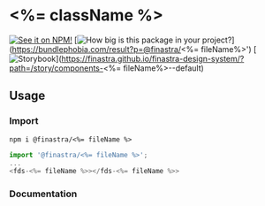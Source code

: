 # <%= className %>

[![See it on NPM!](https://img.shields.io/npm/v/@finastra/<%=fileName%>?style=for-the-badge)](https://www.npmjs.com/package/@finastra/<%=fileName%>)
[![How big is this package in your project?](https://img.shields.io/bundlephobia/minzip/@finastra/<%=fileName%>?style=for-the-badge)](https://bundlephobia.com/result?p=@finastra/<%= fileName%>')
[![Storybook](https://shields.io/badge/-Play%20with%20this%20web%20component-2a0481?logo=storybook&style=for-the-badge)](https://finastra.github.io/finastra-design-system/?path=/story/components-<%= fileName%>--default)


## Usage

### Import

```
npm i @finastra/<%= fileName %>
```

```ts
import '@finastra/<%= fileName %>';
...
<fds-<%= fileName %>></fds-<%= fileName %>>
```

### Documentation
<!-- DOC -->
<!-- /DOC -->